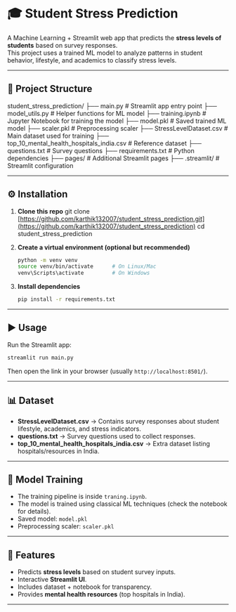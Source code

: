 

# 🎓 Student Stress Prediction

A Machine Learning + Streamlit web app that predicts the **stress levels of students** based on survey responses.  
This project uses a trained ML model to analyze patterns in student behavior, lifestyle, and academics to classify stress levels.  

---

## 📂 Project Structure


student_stress_prediction/
   ├── main.py # Streamlit app entry point
   ├── model_utils.py # Helper functions for ML model
   ├── training.ipynb # Jupyter Notebook for training the model
   ├── model.pkl # Saved trained ML model
   ├── scaler.pkl # Preprocessing scaler
   ├── StressLevelDataset.csv # Main dataset used for training
   ├── top_10_mental_health_hospitals_india.csv # Reference dataset
   ├── questions.txt # Survey questions
   ├── requirements.txt # Python dependencies
   ├── pages/ # Additional Streamlit pages
   ├── .streamlit/ # Streamlit configuration


---

## ⚙️ Installation

1. **Clone this repo**
   git clone [https://github.com/karthik132007/student_stress_prediction.git](https://github.com/karthik132007/student_stress_prediction)
   cd student_stress_prediction


2. **Create a virtual environment (optional but recommended)**

   ```bash
   python -m venv venv
   source venv/bin/activate      # On Linux/Mac
   venv\Scripts\activate         # On Windows
   ```

3. **Install dependencies**

   ```bash
   pip install -r requirements.txt
   ```

---

## ▶️ Usage

Run the Streamlit app:

```bash
streamlit run main.py
```

Then open the link in your browser (usually `http://localhost:8501/`).

---

## 📊 Dataset

* **StressLevelDataset.csv** → Contains survey responses about student lifestyle, academics, and stress indicators.
* **questions.txt** → Survey questions used to collect responses.
* **top\_10\_mental\_health\_hospitals\_india.csv** → Extra dataset listing hospitals/resources in India.

---

## 🧠 Model Training

* The training pipeline is inside `traning.ipynb`.
* The model is trained using classical ML techniques (check the notebook for details).
* Saved model: `model.pkl`
* Preprocessing scaler: `scaler.pkl`

---

## 🌟 Features

* Predicts **stress levels** based on student survey inputs.
* Interactive **Streamlit UI**.
* Includes dataset + notebook for transparency.
* Provides **mental health resources** (top hospitals in India).

---


